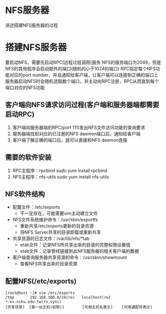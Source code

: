 # NFS服务器

讲述搭建NFS服务器的过程

# 搭建NFS服务器

要启动NFS，需要先启动RPC(远程过程调用)服务 NFS的服务端口为2049，但是NFS的其他程序会启动额外的端口(随机的小于1024的端口) RPC指定每个NFS功能对应的port number，并且通知给客户端，让客户端可以连接到正确的端口上 服务器启动NFS时会随机选取数个端口，并主动向RPC注册，RPC从而直到每个端口对应的NFS功能

## 客户端向NFS请求访问过程(客户端和服务器端都需要启动RPC)

1. 客户端向服务器端的RPC(port 111)发出NFS文件访问功能的查询要求
2. 服务器端找到对应的已注册的NFS daemon端口后，通知给客户端
3. 客户端了解正确的端口后，就可以直接和NFS daemon连接

## 需要的软件安装

1. RPC主程序：rpcbind sudo yum install rpcbind
2. NFS主程序：nfs-utils sudo yum install nfs-utils

## NFS软件结构

- 配置文件：/etc/exports
    - 不一定存在，可能需要vim主动建立文件
- NFS文件系统维护命令：/usr/sbin/exportfs
    - 重新共享/etc/exports更新的目录资源
    - 将NFS Server共享的目录卸载或重新共享
- 共享资源的日志文件：/var/lib/nfs/*tab
    - etab文件：记录NFS所共享出来的目录的完整权限设置值
    - xtab文件：记录曾经链接到此NFS服务器的相关客户端的数据
- 客户端查询服务器共享资源的命令：/usr/sbin/showmount
    - 查看NFS共享出来的目录资源

## 配置NFS(/etc/exports)

```
[root@host ~]# vim /etc/exports
/tmp       192.168.100.0/24(ro)   localhost(rw)     *.ev.ncku.edu.tw(ro,sync)
[共享目录]  [第一台主机(权限)]        [可用主机名表示]    [可用通配符表示]   
```